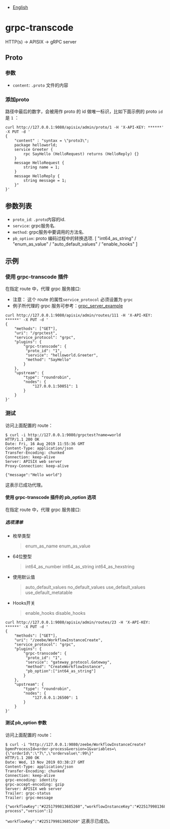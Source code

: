 <!--
#
# Licensed to the Apache Software Foundation (ASF) under one or more
# contributor license agreements.  See the NOTICE file distributed with
# this work for additional information regarding copyright ownership.
# The ASF licenses this file to You under the Apache License, Version 2.0
# (the "License"); you may not use this file except in compliance with
# the License.  You may obtain a copy of the License at
#
#     http://www.apache.org/licenses/LICENSE-2.0
#
# Unless required by applicable law or agreed to in writing, software
# distributed under the License is distributed on an "AS IS" BASIS,
# WITHOUT WARRANTIES OR CONDITIONS OF ANY KIND, either express or implied.
# See the License for the specific language governing permissions and
# limitations under the License.
#
-->

- [English](../../plugins/grpc-transcode.md)

# grpc-transcode

HTTP(s) -> APISIX -> gRPC server

## Proto

### 参数

* `content`: `.proto` 文件的内容

### 添加proto

路径中最后的数字，会被用作 proto 的 id 做唯一标识，比如下面示例的 proto `id` 是 `1` ：

```shell
curl http://127.0.0.1:9080/apisix/admin/proto/1 -H 'X-API-KEY: ******' -X PUT -d '
{
    "content" : "syntax = \"proto3\";
    package helloworld;
    service Greeter {
        rpc SayHello (HelloRequest) returns (HelloReply) {}
    }
    message HelloRequest {
        string name = 1;
    }
    message HelloReply {
        string message = 1;
    }"
}'
```

## 参数列表

* `proto_id`: `.proto`内容的id.
* `service`:  grpc服务名.
* `method`:   grpc服务中要调用的方法名.
* `pb_option`:   proto 编码过程中的转换选项. [ "int64_as_string" / "enum_as_value" / "auto_default_values" / "enable_hooks" ]

## 示例

### 使用 grpc-transcode 插件

在指定 route 中，代理 grpc 服务接口:

* 注意： 这个 route 的属性`service_protocol` 必须设置为 `grpc`
* 例子所代理的 grpc 服务可参考：[grpc_server_example](https://github.com/iresty/grpc_server_example)

```shell
curl http://127.0.0.1:9080/apisix/admin/routes/111 -H 'X-API-KEY: ******' -X PUT -d '
{
    "methods": ["GET"],
    "uri": "/grpctest",
    "service_protocol": "grpc",
    "plugins": {
        "grpc-transcode": {
         "proto_id": "1",
         "service": "helloworld.Greeter",
         "method": "SayHello"
        }
    },
    "upstream": {
        "type": "roundrobin",
        "nodes": {
            "127.0.0.1:50051": 1
        }
    }
}'
```

### 测试

访问上面配置的 route：

```shell
$ curl -i http://127.0.0.1:9080/grpctest?name=world
HTTP/1.1 200 OK
Date: Fri, 16 Aug 2019 11:55:36 GMT
Content-Type: application/json
Transfer-Encoding: chunked
Connection: keep-alive
Server: APISIX web server
Proxy-Connection: keep-alive

{"message":"Hello world"}
```

这表示已成功代理。

#### 使用 grpc-transcode 插件的 pb_option 选项

在指定 route 中，代理 grpc 服务接口:

##### 选项清单

* 枚举类型
    > enum_as_name
    > enum_as_value

* 64位整型
    > int64_as_number
    > int64_as_string
    > int64_as_hexstring

* 使用默认值
    > auto_default_values
    > no_default_values
    > use_default_values
    > use_default_metatable

* Hooks开关
    > enable_hooks
    > disable_hooks

```shell
curl http://127.0.0.1:9080/apisix/admin/routes/23 -H 'X-API-KEY: ******' -X PUT -d '
{
    "methods": ["GET"],
    "uri": "/zeebe/WorkflowInstanceCreate",
    "service_protocol": "grpc",
    "plugins": {
        "grpc-transcode": {
         "proto_id": "1",
         "service": "gateway_protocol.Gateway",
         "method": "CreateWorkflowInstance",
         "pb_option":["int64_as_string"]
        }
    },
    "upstream": {
        "type": "roundrobin",
        "nodes": {
            "127.0.0.1:26500": 1
        }
    }
}'
```

#### 测试 pb_option 参数

访问上面配置的 route：

```shell
$ curl -i "http://127.0.0.1:9080/zeebe/WorkflowInstanceCreate?bpmnProcessId=order-process&version=1&variables=\{\"orderId\":\"7\",\"ordervalue\":99\}"
HTTP/1.1 200 OK
Date: Wed, 13 Nov 2019 03:38:27 GMT
Content-Type: application/json
Transfer-Encoding: chunked
Connection: keep-alive
grpc-encoding: identity
grpc-accept-encoding: gzip
Server: APISIX web server
Trailer: grpc-status
Trailer: grpc-message

{"workflowKey":"#2251799813685260","workflowInstanceKey":"#2251799813688013","bpmnProcessId":"order-process","version":1}
```

`"workflowKey":"#2251799813685260"` 这表示已成功。
